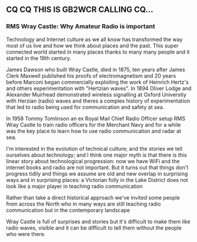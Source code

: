 ## CQ CQ THIS IS GB2WCR CALLING CQ...
### RMS Wray Castle: Why Amateur Radio is important

Technology and Internet culture as we all know has transformed the way most of us live and how we think about places and the past. This super connected world started in many places thanks to many many people and it started in the 19th century. 

James Dawson who built Wray Castle, died in 1875, ten years after James Clerk Maxwell published his proofs of electromagnetism and 20 years before Marconi began commercially exploiting the work of Heinrich Hertz's and others experimentation with "Hertzian waves". In 1894 Oliver Lodge and Alexander Muirhead demonstrated wireless signalling at Oxford Universtiy with Herzian (radio) waves and theres a complex history of experimentation that led to radio being used for communication and safety at sea.

In 1958 Tommy Tomlinson an ex Royal Mail Chief Radio Officer setup RMS Wray Castle to train radio officers for the Merchant Navy and for a while was the key place to learn how to use radio communication and radar at sea. 

I'm interested in the evolution of technical culture; and the stories we tell ourselves about technology; and I think one major myth is that there is this linear story about technological progression: now we have WiFi and the internet books and radio are not important. But it turns out that things don't progress tidily and things we assume are old and new overlap in surprising ways and in surprising places: a Victorian folly in the Lake District does not look like a major player in teaching radio communication

Rather than take a direct historical approach we've invited some people from across the North who in many ways are still teaching radio communication but in the contemporary landscape

Wray Castle is full of surprises and stories but it's difficult to make them like radio waves, visible and it can be difficult to tell them without the people who were there. 